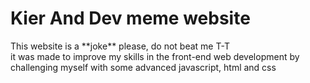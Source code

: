 <h1>Kier And Dev meme website</h1>
<p>This website is a **joke** please, do not beat me T-T<br>it was made to improve my skills in the front-end web development by challenging myself with some advanced javascript, html and css</p>
